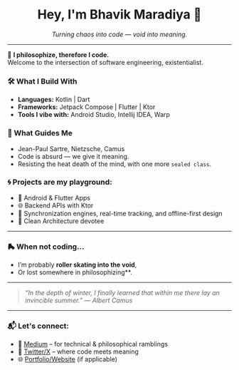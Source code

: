 <h1 align="center">Hey, I'm Bhavik Maradiya 👋</h1>

<p align="center">
  <em>
    Turning chaos into code — void into meaning.
  </em>
</p>


---

🧠 **I philosophize, therefore I code.**  
Welcome to the intersection of software engineering, existentialist.

### 🛠 What I Build With
- **Languages:** Kotlin | Dart 
- **Frameworks:** Jetpack Compose | Flutter | Ktor
- **Tools I vibe with:** Android Studio, Intellij IDEA, Warp

### 🧭 What Guides Me
- Jean-Paul Sartre, Nietzsche, Camus
- Code is absurd — we give it meaning.
- Resisting the heat death of the mind, with one more `sealed class`.

### 🌀 Projects are my playground:
- 📱 Android & Flutter Apps  
- 🌐 Backend APIs with Ktor  
- 🔁 Synchronization engines, real-time tracking, and offline-first design  
- 🧪 Clean Architecture devotee

---

### 🛼 When not coding...
- I’m probably **roller skating into the void**,  
- Or lost somewhere in philosophizing**.

---

> _“In the depth of winter, I finally learned that within me there lay an invincible summer.” — Albert Camus_

---

### 📬 Let's connect:
- 🧠 [Medium](https://medium.com/@yourusername) – for technical & philosophical ramblings  
- 💬 [Twitter/X](https://twitter.com/yourusername) – where code meets meaning  
- 🌐 [Portfolio/Website](https://yourwebsite.com) (if applicable)

